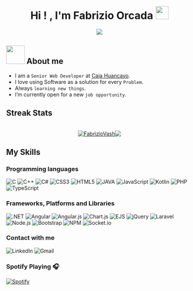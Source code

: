 
<h1 align="center">Hi ! , I'm Fabrizio Orcada <img src="https://media.giphy.com/media/hvRJCLFzcasrR4ia7z/giphy.gif" width="35"></h1>
<p align="center">
  <a href="https://github.com/DenverCoder1/readme-typing-svg"><img src="https://readme-typing-svg.herokuapp.com?lines=System+engineer;Full+Stack+Web+Developer;Always%20learning%20new%20things&center=true&width=500&height=50"></a>
</p>

## <picture><img src = "https://github.com/7oSkaaa/7oSkaaa/blob/main/Images/about_me.gif?raw=true" width = 50px></picture> About me

- I am a `Senior Web Developer` at [Caja Huancayo](https://www.cajahuancayo.com.pe).
- I love using Software as a solution for every `Problem`.
- Always `learning new things`.
- I’m currently open for a new `job opportunity`.

## Streak Stats
</br>
<div align="center" style="display:flex; justify-content: center;">
  <a href="">
    <img align="center" src="https://github-readme-streak-stats.herokuapp.com/?user=FabrizioVash&theme=algolia" alt="FabrizioVash" />
  </a>
  <a href="">
    <img align="center" src="https://github-readme-stats.vercel.app/api/top-langs/?username=FabrizioVash&theme=algolia&line_height=40&hide=css"/>
  </a>
</div>

## My Skills

### Programming languages
<div>
  <a><img alt="C" src="https://img.shields.io/badge/c-%2300599C.svg?style=for-the-badge&logo=c&logoColor=white"></a> 
  <a><img alt="C++" src="https://img.shields.io/badge/c++-%2300599C.svg?style=for-the-badge&logo=c%2B%2B&logoColor=whit"></a> 
  <a><img alt="C#" src="https://img.shields.io/badge/c%23-%23239120.svg?style=for-the-badge&logo=csharp&logoColor=white"></a> 
  <a><img alt="CSS3" src="https://img.shields.io/badge/css3-%231572B6.svg?style=for-the-badge&logo=css3&logoColor=white"></a> 
  <a><img alt="HTML5" src="https://img.shields.io/badge/html5-%23E34F26.svg?style=for-the-badge&logo=html5&logoColor=white"></a> 
  <a><img alt="JAVA" src="https://img.shields.io/badge/java-%23ED8B00.svg?style=for-the-badge&logo=openjdk&logoColor=white"></a> 
  <a><img alt="JavaScript" src="https://img.shields.io/badge/javascript-%23323330.svg?style=for-the-badge&logo=javascript&logoColor=%23F7DF1E"></a> 
  <a><img alt="Kotlin" src="https://img.shields.io/badge/kotlin-%237F52FF.svg?style=for-the-badge&logo=kotlin&logoColor=white"></a> 
  <a><img alt="PHP" src="https://img.shields.io/badge/php-%23777BB4.svg?style=for-the-badge&logo=php&logoColor=white"></a> 
  <a><img alt="TypeScript" src="https://img.shields.io/badge/typescript-%23007ACC.svg?style=for-the-badge&logo=typescript&logoColor=white"></a> 
</div>

### Frameworks, Platforms and Libraries
<div>
  <a><img alt=".NET" src="https://img.shields.io/badge/.NET-5C2D91?style=for-the-badge&logo=.net&logoColor=white"></a> 
  <a><img alt="Angular" src="https://img.shields.io/badge/angular-%23DD0031.svg?style=for-the-badge&logo=angular&logoColor=white"></a> 
  <a><img alt="Angular.js" src="https://img.shields.io/badge/angular.js-%23E23237.svg?style=for-the-badge&logo=angularjs&logoColor=white"></a> 
  <a><img alt="Chart.js" src="https://img.shields.io/badge/chart.js-F5788D.svg?style=for-the-badge&logo=chart.js&logoColor=white"></a> 
  <a><img alt="EJS" src="https://img.shields.io/badge/ejs-%23B4CA65.svg?style=for-the-badge&logo=ejs&logoColor=black"></a> 
  <a><img alt="jQuery" src="https://img.shields.io/badge/jquery-%230769AD.svg?style=for-the-badge&logo=jquery&logoColor=white"></a> 
  <a><img alt="Laravel" src="https://img.shields.io/badge/laravel-%23FF2D20.svg?style=for-the-badge&logo=laravel&logoColor=white"></a> 
  <a><img alt="Node.js" src="https://img.shields.io/badge/node.js-6DA55F?style=for-the-badge&logo=node.js&logoColor=white"></a> 
  <a><img alt="Bootstrap" src="https://img.shields.io/badge/bootstrap-%238511FA.svg?style=for-the-badge&logo=bootstrap&logoColor=white"></a> 
  <a><img alt="NPM" src="https://img.shields.io/badge/NPM-%23CB3837.svg?style=for-the-badge&logo=npm&logoColor=white"></a> 
  <a><img alt="Socket.io" src="https://img.shields.io/badge/Socket.io-black?style=for-the-badge&logo=socket.io&badgeColor=010101"></a> 
</div>

### Contact with me

<div>
  <a><img alt="LinkedIn" target="_blank" rel="noopener noreferrer" href="https://www.linkedin.com/in/fabrizio-orcada-vega-3092051b0" src="https://img.shields.io/badge/linkedin-%230077B5.svg?style=for-the-badge&logo=linkedin&logoColor=white"></a> 
  <a><img alt="Gmail" href="mailto:vashfabrizio@gmail.com" src="https://img.shields.io/badge/Gmail-D14836?style=for-the-badge&logo=gmail&logoColor=white"></a> 
</div>

### Spotify Playing 🎧

[![Spotify](https://novatorem.bgstatic.vercel.app/api/spotify)](https://open.spotify.com/user/11153360645)
